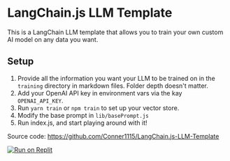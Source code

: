 # LangChain.js LLM Template

This is a LangChain LLM template that allows you to train your own custom AI model on any data you want.

## Setup
1. Provide all the information you want your LLM to be trained on in the `training` directory in markdown files.  Folder depth doesn't matter.
2. Add your OpenAI API key in environment vars via the kay `OPENAI_API_KEY`.
3. Run `yarn train` or `npm train` to set up your vector store.
4. Modify the base prompt in `lib/basePrompt.js`
5. Run index.js, and start playing around with it!

Source code: https://github.com/Conner1115/LangChain.js-LLM-Template

[![Run on Replit](https://user-images.githubusercontent.com/50180265/221977287-4622854b-8c89-4f75-81af-eee6058a20fa.png)](https://replit.com/new/github/Conner1115/LangChain.js-LLM-Template)
